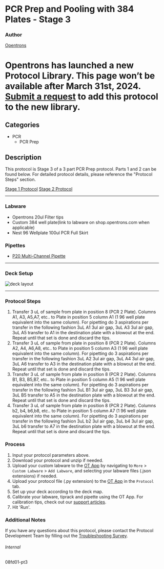 # PCR Prep and Pooling with 384 Plates - Stage 3


### Author
[Opentrons](https://opentrons.com/)



# Opentrons has launched a new Protocol Library. This page won’t be available after March 31st, 2024. [Submit a request](https://docs.google.com/forms/d/e/1FAIpQLSdYYp9QCKow4nn0KlCVsMS3HX0eJ0N9O7-erajKvcpT0lWbSg/viewform) to add this protocol to the new library.

## Categories
* PCR
	* PCR Prep

## Description
This protocol is Stage 3 of a 3 part PCR Prep protocol. Parts 1 and 2 can be found below. For detailed protocol details, please reference the "Protocol Steps" section.

[Stage 1 Protocol](https://protocols.opentrons.com/protocol/08fd01)
[Stage 2 Protocol](https://protocols.opentrons.com/protocol/08fd01-pt2)

---

### Labware
* Opentrons 20ul Filter tips
* Custom 384 well plate(link to labware on shop.opentrons.com when applicable)
* Nest 96 Wellplate 100ul PCR Full Skirt

### Pipettes
* [P20 Multi-Channel Pipette](https://shop.opentrons.com/8-channel-electronic-pipette/)


---

### Deck Setup
![deck layout](https://opentrons-protocol-library-website.s3.amazonaws.com/custom-README-images/08fd01/Screen+Shot+2022-09-12+at+7.12.44+AM.png)


---

### Protocol Steps
1. Transfer 3 uL of sample from plate in position 8 (PCR 2 Plate). Columns A1, A3, A5,A7, etc.. to
Plate in position 5 column A1 (1 96 well plate equivalent into the same column). For pipetting do 3
aspirations per transfer in the following fashion 3uL A1 3ul air gap, 3uL A3 3ul air gap, 3uL A5 transfer to
A1 in the destination plate with a blowout at the end. Repeat until that set is done and discard the tips.
2. Transfer 3 uL of sample from plate in position 8 (PCR 2 Plate). Columns A2, A4, A6,A8, etc.. to
Plate in position 5 column A3 (1 96 well plate equivalent into the same column). For pipetting do 3
aspirations per transfer in the following fashion 3uL A2 3ul air gap, 3uL A4 3ul air gap, 3uL A6 transfer to
A3 in the destination plate with a blowout at the end. Repeat until that set is done and discard the tips.
3. Transfer 3 uL of sample from plate in position 8 (PCR 2 Plate). Columns B1, B3, B5,B7, etc.. to
Plate in position 5 column A5 (1 96 well plate equivalent into the same column). For pipetting do 3
aspirations per transfer in the following fashion 3uL B1 3ul air gap, 3uL B3 3ul air gap, 3uL B5 transfer to
A5 in the destination plate with a blowout at the end. Repeat until that set is done and discard the tips.
4. Transfer 3 uL of sample from plate in position 8 (PCR 2 Plate). Columns b2, b4, b6,b8, etc.. to
Plate in position 5 column A7 (1 96 well plate equivalent into the same column). For pipetting do 3
aspirations per transfer in the following fashion 3uL b2 3ul air gap, 3uL b4 3ul air gap, 3uL b6 transfer to
A7 in the destination plate with a blowout at the end. Repeat until that set is done and discard the tips.

### Process
1. Input your protocol parameters above.
2. Download your protocol and unzip if needed.
3. Upload your custom labware to the [OT App](https://opentrons.com/ot-app) by navigating to `More` > `Custom Labware` > `Add Labware`, and selecting your labware files (.json extensions) if needed.
4. Upload your protocol file (.py extension) to the [OT App](https://opentrons.com/ot-app) in the `Protocol` tab.
5. Set up your deck according to the deck map.
6. Calibrate your labware, tiprack and pipette using the OT App. For calibration tips, check out our [support articles](https://support.opentrons.com/en/collections/1559720-guide-for-getting-started-with-the-ot-2).
7. Hit 'Run'.

### Additional Notes
If you have any questions about this protocol, please contact the Protocol Development Team by filling out the [Troubleshooting Survey](https://protocol-troubleshooting.paperform.co/).

###### Internal
08fd01-pt3

